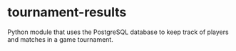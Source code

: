 # tournament-results
Python module that uses the PostgreSQL database to keep track of players and matches in a game tournament.
